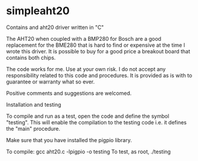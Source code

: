 # simpleaht20
Contains and aht20 driver written in "C"

The AHT20 when coupled with a BMP280 for Bosch are a good replacement for the BME280 that is hard to find or expensive at the time I wrote this driver. It is possible to buy for a good price a breakout board that contains both chips.

The code works for me. Use at your own risk. I do not accept any responsibility related to this code and procedures. It is provided as is with to guarantee or warranty what so ever.

Positive comments and suggestions are welcomed.

Installation and testing

To compile and run as a test, open the code and define the symbol "testing". This will enable the compilation to the testing code i.e. it defines the "main" procedure.

Make sure that you have installed the pigpio library.

To compile: gcc aht20.c -lpigpio -o testing
To test, as root, ./testing
